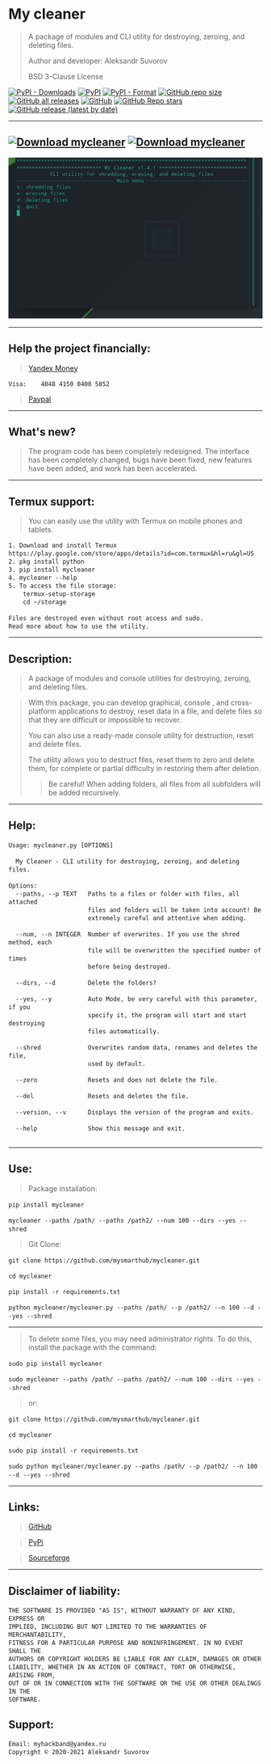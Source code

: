 My cleaner
===

>A package of modules and CLI utility for destroying, zeroing, and deleting files.
> 
>Author and developer: Aleksandr Suvorov
> 
>BSD 3-Clause License

[![PyPI - Downloads](https://img.shields.io/pypi/dm/mycleaner?label=pypi%20downloads)](https://pypi.org/project/mycleaner/)
[![PyPI](https://img.shields.io/pypi/v/mycleaner)](https://pypi.org/project/mycleaner/)
[![PyPI - Format](https://img.shields.io/pypi/format/mycleaner)](https://pypi.org/project/mycleaner/)
[![GitHub repo size](https://img.shields.io/github/repo-size/mysmarthub/mycleaner)](https://github.com/mysmarthub/mycleaner/)
[![GitHub all releases](https://img.shields.io/github/downloads/mysmarthub/mycleaner/total?label=github%20downloads)](https://github.com/mysmarthub/mycleaner/)
[![GitHub](https://img.shields.io/github/license/mysmarthub/mycleaner?style=flat-square)](https://github.com/mysmarthub/mycleaner/)
[![GitHub Repo stars](https://img.shields.io/github/stars/mysmarthub/mycleaner?style=social)](https://github.com/mysmarthub/mycleaner)
[![GitHub release (latest by date)](https://img.shields.io/github/v/release/mysmarthub/mycleaner)](https://github.com/mysmarthub/mycleaner/)


---
[![Download mycleaner](https://a.fsdn.com/con/app/sf-download-button)](https://sourceforge.net/projects/mycleaner-package/files/latest/download)
[![Download mycleaner](https://img.shields.io/sourceforge/dt/mycleaner-package.svg)](https://sourceforge.net/projects/mycleaner-package/files/latest/download)
---

![Mycleaner](https://github.com/mysmarthub/mycleaner/raw/master/images/my_cleaner_logo.png)

---

Help the project financially:
---
>[Yandex Money](https://yoomoney.ru/to/4100115206129186)

    Visa:    4048 4150 0400 5852

>[Paypal](https://paypal.me/myhackband)

---

What's new?
---
> The program code has been completely redesigned. 
> The interface has been completely changed, 
> bugs have been fixed, new features have been added, 
> and work has been accelerated.

---
Termux support:
---

> You can easily use the utility with Termux 
> on mobile phones and tablets.

    1. Download and install Termux https://play.google.com/store/apps/details?id=com.termux&hl=ru&gl=US
    2. pkg install python
    3. pip install mycleaner
    4. mycleaner --help
    5. To access the file storage: 
        termux-setup-storage
        cd ~/storage
    
    Files are destroyed even without root access and sudo.
    Read more about how to use the utility.
---
Description:
---
>A package of modules and console utilities for destroying, 
> zeroing, and deleting files.

>With this package, you can develop graphical, 
> console , and cross-platform applications to destroy, 
> reset data in a file, and delete files 
> so that they are difficult or impossible to recover. 
> 
>You can also use a ready-made console utility for destruction, 
> reset and delete files.
>
>The utility allows you to destruct files, 
> reset them to zero and delete them, 
> for complete or partial difficulty in 
> restoring them after deletion.
> 
> >Be careful! When adding folders, all files from all subfolders 
will be added recursively.
>

---
Help:
---
```text
Usage: mycleaner.py [OPTIONS]

  My Cleaner - CLI utility for destroying, zeroing, and deleting files.

Options:
  --paths, --p TEXT   Paths to a files or folder with files, all attached
                      files and folders will be taken into account! Be
                      extremely careful and attentive when adding.
                      
  --num, --n INTEGER  Number of overwrites. If you use the shred method, each
                      file will be overwritten the specified number of times
                      before being destroyed.
                      
  --dirs, --d         Delete the folders?
  
  --yes, --y          Auto Mode, be very careful with this parameter, if you
                      specify it, the program will start and start destroying
                      files automatically.
                      
  --shred             Overwrites random data, renames and deletes the file,
                      used by default.
                      
  --zero              Resets and does not delete the file.
  
  --del               Resets and deletes the file.
  
  --version, --v      Displays the version of the program and exits.
  
  --help              Show this message and exit.


```
---
Use:
---

>Package installation:

`pip install mycleaner`

`mycleaner --paths /path/ --paths /path2/ --num 100 --dirs --yes --shred`

>Git Clone:

`git clone https://github.com/mysmarthub/mycleaner.git`

`cd mycleaner`

`pip install -r requirements.txt`

`python mycleaner/mycleaner.py --paths /path/ --p /path2/ --n 100 --d --yes --shred`


---

>To delete some files, you may need administrator rights. 
To do this, install the package with the command:

`sudo pip install mycleaner`

`sudo mycleaner --paths /path/ --paths /path2/ --num 100 --dirs --yes --shred`

>or:

`git clone https://github.com/mysmarthub/mycleaner.git`

`cd mycleaner`

`sudo pip install -r requirements.txt`

`sudo python mycleaner/mycleaner.py --paths /path/ --p /path2/ --n 100 --d --yes --shred`

---
Links:
---
>[GitHub](https://github.com/mysmarthub/mycleaner)

>[PyPi](https://pypi.org/project/mycleaner/)
 
>[Sourceforge](https://sourceforge.net/projects/mycleaner-package/files/latest/download)
---

Disclaimer of liability:
------------------------
    THE SOFTWARE IS PROVIDED "AS IS", WITHOUT WARRANTY OF ANY KIND, EXPRESS OR
    IMPLIED, INCLUDING BUT NOT LIMITED TO THE WARRANTIES OF MERCHANTABILITY,
    FITNESS FOR A PARTICULAR PURPOSE AND NONINFRINGEMENT. IN NO EVENT SHALL THE
    AUTHORS OR COPYRIGHT HOLDERS BE LIABLE FOR ANY CLAIM, DAMAGES OR OTHER
    LIABILITY, WHETHER IN AN ACTION OF CONTRACT, TORT OR OTHERWISE, ARISING FROM,
    OUT OF OR IN CONNECTION WITH THE SOFTWARE OR THE USE OR OTHER DEALINGS IN THE
    SOFTWARE.

Support:
---
    Email: myhackband@yandex.ru
    Copyright © 2020-2021 Aleksandr Suvorov
